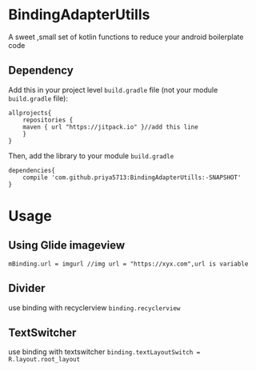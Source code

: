 # BindingAdapterUtills
A sweet ,small set of kotlin functions to reduce your android boilerplate code

## Dependency 

Add this in your project level `build.gradle` file (not your module `build.gradle` file):

```````
allprojects{
	repositories {
	maven { url "https://jitpack.io" }//add this line
	}
}
```````

Then, add the library to your module `build.gradle`

````
dependencies{
	compile 'com.github.priya5713:BindingAdapterUtills:-SNAPSHOT'
}
````

# Usage
## Using Glide imageview

`mBinding.url = imgurl //img url = "https://xyx.com",url is variable`


## Divider
use binding with recyclerview `binding.recyclerview`

## TextSwitcher
use binding with textswitcher ` binding.textLayoutSwitch = R.layout.root_layout `

